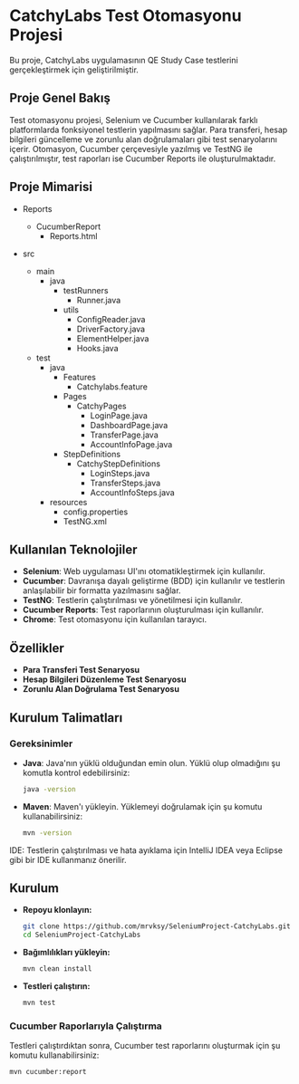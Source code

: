 # CatchyLabs Test Otomasyonu Projesi

Bu proje, CatchyLabs uygulamasının QE Study Case testlerini gerçekleştirmek için geliştirilmiştir. 

## Proje Genel Bakış

Test otomasyonu projesi, Selenium ve Cucumber kullanılarak farklı platformlarda fonksiyonel testlerin yapılmasını sağlar. Para transferi, hesap bilgileri güncelleme ve zorunlu alan doğrulamaları gibi test senaryolarını içerir. Otomasyon, Cucumber çerçevesiyle yazılmış ve TestNG ile çalıştırılmıştır, test raporları ise Cucumber Reports ile oluşturulmaktadır.

## Proje Mimarisi

- Reports
    - CucumberReport
        - Reports.html

- src
    - main
        - java
            - testRunners
                - Runner.java
            - utils
                - ConfigReader.java
                - DriverFactory.java
                - ElementHelper.java
                - Hooks.java
    - test
        - java
            - Features
                - Catchylabs.feature
            - Pages
                - CatchyPages
                    - LoginPage.java
                    - DashboardPage.java
                    - TransferPage.java
                    - AccountInfoPage.java
            - StepDefinitions
                - CatchyStepDefinitions
                    - LoginSteps.java
                    - TransferSteps.java
                    - AccountInfoSteps.java
        - resources
            - config.properties
            - TestNG.xml


## Kullanılan Teknolojiler

- **Selenium**: Web uygulaması UI'ını otomatikleştirmek için kullanılır.
- **Cucumber**: Davranışa dayalı geliştirme (BDD) için kullanılır ve testlerin anlaşılabilir bir formatta yazılmasını sağlar.
- **TestNG**: Testlerin çalıştırılması ve yönetilmesi için kullanılır.
- **Cucumber Reports**: Test raporlarının oluşturulması için kullanılır.
- **Chrome**: Test otomasyonu için kullanılan tarayıcı.

## Özellikler

- **Para Transferi Test Senaryosu**
- **Hesap Bilgileri Düzenleme Test Senaryosu**
- **Zorunlu Alan Doğrulama Test Senaryosu**

## Kurulum Talimatları

### Gereksinimler

- **Java**: Java'nın yüklü olduğundan emin olun. Yüklü olup olmadığını şu komutla kontrol edebilirsiniz:
  ```bash
  java -version
  
- **Maven**: Maven'ı yükleyin. Yüklemeyi doğrulamak için şu komutu kullanabilirsiniz:
    ```bash
    mvn -version


IDE: Testlerin çalıştırılması ve hata ayıklama için IntelliJ IDEA veya Eclipse gibi bir IDE kullanmanız önerilir.

## Kurulum

- **Repoyu klonlayın:**

    ```bash
    git clone https://github.com/mrvksy/SeleniumProject-CatchyLabs.git
    cd SeleniumProject-CatchyLabs
    ```

- **Bağımlılıkları yükleyin:**

    ```bash
    mvn clean install
    ```

- **Testleri çalıştırın:**

    ```bash
    mvn test
    ```

### Cucumber Raporlarıyla Çalıştırma

Testleri çalıştırdıktan sonra, Cucumber test raporlarını oluşturmak için şu komutu kullanabilirsiniz:

```bash
mvn cucumber:report





